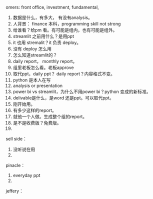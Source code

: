 omers:
front office, investment, fundamental,
1. 数据是什么，有多大， 有没有analysis。
2. 人背景： finance 本科，programming skill not strong
3. 给谁看？给pm 看。有可能是组内，也有可能是组外。
5. streamlit 之前用什么？是用ppt
6. it 也用 stremalit？it 负责 deploy。
7. 没有 deploy 怎么用
8. 怎么知道streamlit的？
9. daily report， monthly report。
11. 组里老板怎么看。老板approve
12. 取代ppt，daily ppt？ daily report？内容格式不变。
13. python 是本人在写
14. analysis or presentation
15. power bi vs streamlit，为什么不用power bi？python 变成的新标准。
16. delivable是什么，是word 还是ppt。可以取代ppt。
17. 刚开始用。
18. 有多少这样的report。
19. 就他一个人做。生成整个组的report。
20. 是不是收费版？免费版。
21. 


sell side：
1. 没听说在用
2. 


pinacle：
1. everyday ppt
2. 


jeffery：

